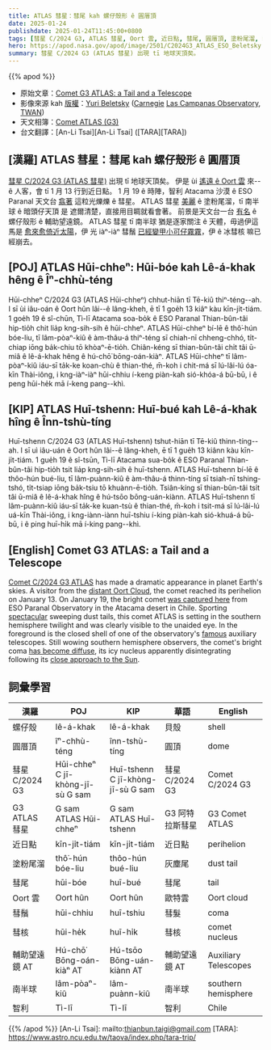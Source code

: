 ```yaml
---
title: ATLAS 彗星：彗尾 kah 螺仔殼形 ê 圓厝頂
date: 2025-01-24
publishdate: 2025-01-24T11:45:00+0800
tags: [彗星 C/2024 G3, ATLAS 彗星, Oort 雲, 近日點, 彗尾, 圓厝頂, 塗粉尾溜, 彗鬚, 彗核, 輔助望遠鏡, 螺仔殼, 南半球, 智利]
hero: https://apod.nasa.gov/apod/image/2501/C2024G3_ATLAS_ESO_Beletsky.jpg
summary: 彗星 C/2024 G3 (ATLAS 彗星) 出現 tī 地球天頂矣。
---
```


{{% apod %}}

- 原始文章：[Comet G3 ATLAS: a Tail and a Telescope](https://apod.nasa.gov/apod/)
- 影像來源 kah [版權][copyright]：[Yuri Beletsky](https://www.instagram.com/yuribeletsky/) ([Carnegie](http://carnegiescience.edu/) [Las Campanas Observatory](http://www.lco.cl/), [TWAN](https://twanight.org/about/))
- 天文相簿：[Comet ATLAS (G3)](https://www.facebook.com/media/set/?set=a.600449002683681&type=3)
- 台文翻譯：[An-Li Tsai][An-Li Tsai] ([TARA][TARA])

## [漢羅] ATLAS 彗星：彗尾 kah 螺仔殼形 ê 圓厝頂
[彗星 C/2024 G3 (ATLAS 彗星)][Comet C/2024 G3 ATLAS] 出現 tī 地球天頂矣。
伊是 ùi [遙遠 ê Oort 雲][distant Oort Cloud] 來--ê 人客，會 tī 1 月 13 行到近日點。
1 月 19 ê 時陣，智利 Atacama 沙漠 ê ESO Paranal 天文台 [翕著][was captured here] 這粒光爍爍 ê 彗星。
ATLAS 彗星 [美麗][spectacular] ê 塗粉尾溜，tī 南半球 ê 暗頭仔天頂 是 遮爾清楚，直接用目睭就看會著。
前景是天文台一台 [有名][famous] ê 螺仔殼形 ê 輔助望遠鏡。
ATLAS 彗星 tī 南半球 猶是逐家關注 ê 天體，毋過伊這馬是 [愈來愈倚近太陽][close approach to the Sun]，伊 光 iàⁿ-iàⁿ 彗鬚 [已經變甲小可仔霧霧][has become diffuse]，伊 ê 冰彗核 嘛已經崩去。

## [POJ] ATLAS Hūi-chheⁿ: Hūi-bóe kah Lê-á-khak hêng ê Îⁿ-chhù-téng
Hūi-chheⁿ C/2024 G3 (ATLAS Hūi-chheⁿ) chhut-hiān tī Tē-kiû thiⁿ-téng--ah.
I sī ùi iâu-oán ê Oort hûn lâi--ê lâng-kheh, ē tī 1 goe̍h 13 kiâⁿ kàu kīn-ji̍t-tiám.
1 goe̍h 19 ê sî-chūn, Tì-lī Atacama soa-bo̍k ê ESO Paranal Thian-bûn-tâi hip-tio̍h chit lia̍p kng-sih-sih ê hūi-chheⁿ.
ATLAS Hūi-chheⁿ bí-lē ê thô͘-hún bóe-liu, tī lâm-pòaⁿ-kiû ê àm-thâu-á thiⁿ-téng sī chiah-nī chheng-chhó, ti̍t-chiap iōng ba̍k-chiu tō khòaⁿ-ē-tio̍h.
Chiân-kéng sī thian-bûn-tâi chi̍t tâi ū-miâ ê lê-á-khak hêng ê hú-chō͘ bōng-oán-kiàⁿ.
ATLAS Hūi-chheⁿ tī lâm-pòaⁿ-kiû iáu-sī ta̍k-ke koan-chù ê thian-thé, m̄-koh i chit-má sī lú-lâi-lú óa-kīn Thài-iông, i kng-iàⁿ-iàⁿ hūi-chhiu í-keng piàn-kah sió-khóa-á bū-bū, i ê peng hūi-he̍k mā í-keng pang--khì.


## [KIP] ATLAS Huī-tshenn: Huī-bué kah Lê-á-khak hîng ê Înn-tshù-tíng
Huī-tshenn C/2024 G3 (ATLAS Huī-tshenn) tshut-hiān tī Tē-kiû thinn-tíng--ah.
I sī uì iâu-uán ê Oort hûn lâi--ê lâng-kheh, ē tī 1 gue̍h 13 kiânn kàu kīn-ji̍t-tiám.
1 gue̍h 19 ê sî-tsūn, Tì-lī Atacama sua-bo̍k ê ESO Paranal Thian-bûn-tâi hip-tio̍h tsit lia̍p kng-sih-sih ê huī-tshenn.
ATLAS Huī-tshenn bí-lē ê thôo-hún bué-liu, tī lâm-puànn-kiû ê àm-thâu-á thinn-tíng sī tsiah-nī tshing-tshó, ti̍t-tsiap iōng ba̍k-tsiu tō khuànn-ē-tio̍h.
Tsiân-kíng sī thian-bûn-tâi tsi̍t tâi ū-miâ ê lê-á-khak hîng ê hú-tsōo bōng-uán-kiànn.
ATLAS Huī-tshenn tī lâm-puànn-kiû iáu-sī ta̍k-ke kuan-tsù ê thian-thé, m̄-koh i tsit-má sī lú-lâi-lú uá-kīn Thài-iông, i kng-iànn-iànn huī-tshiu í-king piàn-kah sió-khuá-á bū-bū, i ê ping huī-hi̍k mā í-king pang--khì.

## [English] Comet G3 ATLAS: a Tail and a Telescope
[Comet C/2024 G3 ATLAS][Comet C/2024 G3 ATLAS] has made a dramatic appearance in planet Earth's skies.
A visitor from the [distant Oort Cloud][distant Oort Cloud], the comet reached its perihelion on January 13.
On January 19, the bright comet [was captured here][was captured here] from ESO Paranal Observatory in the Atacama desert in Chile.
Sporting [spectacular][spectacular] sweeping dust tails, this comet ATLAS is setting in the southern hemisphere twilight and was clearly visible to the unaided eye.
In the foreground is the closed shell of one of the observatory's [famous][famous] auxiliary telescopes.
Still wowing southern hemisphere observers, the comet's bright coma [has become diffuse][has become diffuse], its icy nucleus apparently disintegrating following its [close approach to the Sun][close approach to the Sun].

## 詞彙學習
|漢羅|POJ|KIP|華語|English|
|-|-|-|-|-|
| 螺仔殼| lê-á-khak | lê-á-khak | 貝殼 | shell |
| 圓厝頂| îⁿ-chhù-téng | înn-tshù-tíng | 圓頂 | dome  |
| 彗星 C/2024 G3 | Hūi-chheⁿ C jī-khòng-jī-sù G sam | Huī-tshenn C jī-khòng-jī-sù G sam | 彗星 C/2024 G3 | Comet C/2024 G3 |
| G3 ATLAS 彗星 | G sam ATLAS Hūi-chheⁿ | G sam ATLAS Huī-tshenn | G3 阿特拉斯彗星 | G3 Comet ATLAS |
| 近日點| kīn-ji̍t-tiám | kīn-ji̍t-tiám | 近日點 | perihelion |
| 塗粉尾溜 | thô͘-hún bóe-liu | thôo-hún bué-liu | 灰塵尾 | dust tail |
| 彗尾 | hūi-bóe | huī-bué | 彗尾 | tail |
| Oort 雲 | Oort hûn | Oort hûn | 歐特雲 | Oort cloud|
| 彗鬚 | hūi-chhiu | huī-tshiu | 彗髮 | coma |
| 彗核 | hūi-he̍k | huī-hi̍k | 彗核 | comet nucleus |
| 輔助望遠鏡 AT | Hú-chō͘ Bōng-oán-kiàⁿ AT | Hú-tsōo Bōng-uán-kiànn AT | 輔助望遠鏡 AT | Auxiliary Telescopes |
| 南半球| lâm-pòaⁿ-kiû | lâm-puànn-kiû | 南半球 | southern hemisphere |
| 智利 | Tì-lī | Tì-lī | 智利 | Chile |

{{% /apod %}}
[An-Li Tsai]: mailto:thianbun.taigi@gmail.com
[TARA]: https://www.astro.ncu.edu.tw/taova/index.php/tara-trip/

[copyright]: https://apod.nasa.gov/apod/fap/lib/about_apod.html#srapply
[License3]: https://creativecommons.org/licenses/by-nc-nd/3.0/
[License2]:https://creativecommons.org/licenses/by-nc-nd/2.0/

[Comet C/2024 G3 ATLAS]:https://en.wikipedia.org/wiki/C/2024_G3_(ATLAS)
[distant Oort Cloud]:https://science.nasa.gov/solar-system/oort-cloud/
[was captured here]:https://www.instagram.com/yuribeletsky/p/DFF3LKtpIz4/
[spectacular]:https://apod.nasa.gov/apod/ap241006.html
[famous]:https://apod.nasa.gov/apod/ap240504.html
[has become diffuse]:https://skyandtelescope.org/uncategorized/comet-atlas-caught-in-the-act-of-disintegration/
[close approach to the Sun]:https://earthsky.org/tonight/brightest-comet-of-2025-atlas-g3-southern-hemisphere/
